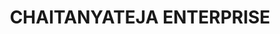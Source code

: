 ---
title: "CHAITANYATEJA ENTERPRISE"
url: /avanigadda/chaitanyateja-enterprise/
shop: Allgemein
---